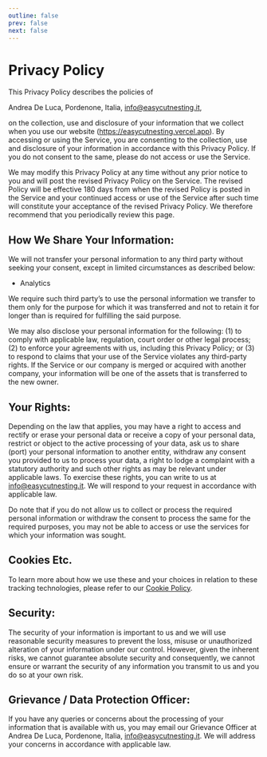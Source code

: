 ```yaml
---
outline: false
prev: false
next: false
---
```


# Privacy Policy

This Privacy Policy describes the policies of

Andrea De Luca,
Pordenone, Italia,
info@easycutnesting.it,

on the collection, use and disclosure of your information that we collect when you use our website (https://easycutnesting.vercel.app). By accessing or using the Service, you are consenting to the collection, use and disclosure of your information in accordance with this Privacy Policy. If you do not consent to the same, please do not access or use the Service.

We may modify this Privacy Policy at any time without any prior notice to you and will post the revised Privacy Policy on the Service. The revised Policy will be effective 180 days from when the revised Policy is posted in the Service and your continued access or use of the Service after such time will constitute your acceptance of the revised Privacy Policy. We therefore recommend that you periodically review this page.

## How We Share Your Information:

We will not transfer your personal information to any third party without seeking your consent, except in limited circumstances as described below:

- Analytics

We require such third party’s to use the personal information we transfer to them only for the purpose for which it was transferred and not to retain it for longer than is required for fulfilling the said purpose.

We may also disclose your personal information for the following: (1) to comply with applicable law, regulation, court order or other legal process; (2) to enforce your agreements with us, including this Privacy Policy; or (3) to respond to claims that your use of the Service violates any third-party rights. If the Service or our company is merged or acquired with another company, your information will be one of the assets that is transferred to the new owner.

## Your Rights:

Depending on the law that applies, you may have a right to access and rectify or erase your personal data or receive a copy of your personal data, restrict or object to the active processing of your data, ask us to share (port) your personal information to another entity, withdraw any consent you provided to us to process your data, a right to lodge a complaint with a statutory authority and such other rights as may be relevant under applicable laws. To exercise these rights, you can write to us at info@easycutnesting.it. We will respond to your request in accordance with applicable law.

Do note that if you do not allow us to collect or process the required personal information or withdraw the consent to process the same for the required purposes, you may not be able to access or use the services for which your information was sought.

## Cookies Etc.

To learn more about how we use these and your choices in relation to these tracking technologies, please refer to our [Cookie Policy](/cookie-policy).

## Security:

The security of your information is important to us and we will use reasonable security measures to prevent the loss, misuse or unauthorized alteration of your information under our control. However, given the inherent risks, we cannot guarantee absolute security and consequently, we cannot ensure or warrant the security of any information you transmit to us and you do so at your own risk.

## Grievance / Data Protection Officer:

If you have any queries or concerns about the processing of your information that is available with us, you may email our Grievance Officer at Andrea De Luca, Pordenone, Italia, info@easycutnesting.it. We will address your concerns in accordance with applicable law.
